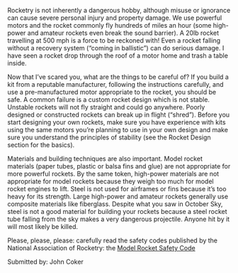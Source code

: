 Rocketry is not inherently a dangerous hobby, although misuse or ignorance can cause severe personal injury and property damage. We use powerful motors and the rocket commonly fly hundreds of miles an hour (some high-power and amateur rockets even break the sound barrier). A 20lb rocket travelling at 500 mph is a force to be reckoned with! Even a rocket falling without a recovery system (“coming in ballistic”) can do serious damage. I have seen a rocket drop through the roof of a motor home and trash a table inside.

Now that I’ve scared you, what are the things to be careful of? If you build a kit from a reputable manufacturer, following the instructions carefully, and use a pre-manufactured motor appropriate to the rocket, you should be safe. A common failure is a custom rocket design which is not stable. Unstable rockets will not fly straight and could go anywhere. Poorly designed or constructed rockets can break up in flight (“shred”). Before you start designing your own rockets, make sure you have experience with kits using the same motors you’re planning to use in your own design and make sure you understand the principles of stability (see the Rocket Design section for the basics).

Materials and building techniques are also important. Model rocket materials (paper tubes, plastic or balsa fins and glue) are not appropriate for more powerful rockets. By the same token, high-power materials are not appropriate for model rockets because they weigh too much for model rocket engines to lift. Steel is not used for airframes or fins because it’s too heavy for its strength. Large high-power and amateur rockets generally use composite materials like fiberglass. Despite what you saw in October Sky, steel is not a good material for building your rockets because a steel rocket tube falling from the sky makes a very dangerous projectile. Anyone hit by it will most likely be killed.

Please, please, please: carefully read the safety codes published by the National Association of Rocketry: the [Model Rocket Safety Code](http://www.nar.org/NARmrsc.html)

Submitted by: John Coker
